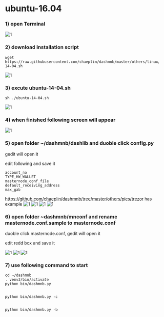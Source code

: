 ubuntu-16.04 
=============================================

### 1) open Terminal
![1](./01.png)


### 2) download installation script
```
wget https://raw.githubusercontent.com/chaeplin/dashmnb/master/others/linux/ubuntu-14-04.sh
```
![1](./02.png)

### 3) excute ubuntu-14-04.sh

```
sh ./ubuntu-14-04.sh
```
![1](./03.png)


### 4) when finished following screen will appear

![1](./04.png)


### 5) open folder ~/dashmnb/dashlib and duoble click config.py

gedit will open it

edit following and save it
```
account_no
TYPE_HW_WALLET
masternode_conf_file
default_receiving_address
max_gab
```

https://github.com/chaeplin/dashmnb/tree/master/others/pics/trezor has example
![1](./05.png)
![1](./06.png)
![1](./07.png)
![1](./08.png)



### 6) open folder ~dashmnb/mnconf and rename masternode.conf.sample to masternode.conf

duoble click masternode.conf, gedit will open it

edit redd box and save it

![1](./09.png)
![1](./10.png)
![1](./11.png)


### 7) use following command to start
```
cd ~/dashmnb
. venv3/bin/activate
python bin/dashmnb.py


python bin/dashmnb.py -c


python bin/dashmnb.py -b
```

